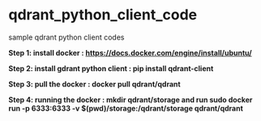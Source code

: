 # qdrant_python_client_code
sample qdrant python client codes

**Step 1: install docker : https://docs.docker.com/engine/install/ubuntu/**

**Step 2: install gdrant python client : pip install qdrant-client**

**Step 3: pull the docker : docker pull qdrant/qdrant**

**Step 4: running the docker :  mkdir qdrant/storage  and run sudo docker run -p 6333:6333 -v $(pwd)/storage:/qdrant/storage qdrant/qdrant**
